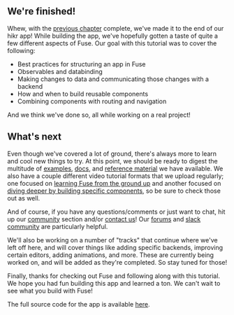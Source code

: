 ## We're finished!

Whew, with the [previous chapter](splash-screen.md) complete, we've made it to the end of our hikr app! While building the app, we've hopefully gotten a taste of quite a few different aspects of Fuse. Our goal with this tutorial was to cover the following:

- Best practices for structuring an app in Fuse
- Observables and databinding
- Making changes to data and communicating those changes with a backend
- How and when to build reusable components
- Combining components with routing and navigation

And we think we've done so, all while working on a real project!

## What's next

Even though we've covered a lot of ground, there's always more to learn and cool new things to try. At this point, we should be ready to digest the multitude of [examples](https://fuse-open.github.io/examples/), [docs](/docs), and [reference material](articles:reference) we have available. We also have a couple different video tutorial formats that we upload regularly; one focused on [learning Fuse from the ground up](https://www.youtube.com/playlist?list=PLdlqWm6b-XALJgM3fGa4q95Yipsgb8Q1o) and another focused on [diving deeper by building specific components](https://www.youtube.com/playlist?list=PLdlqWm6b-XAJX9MZ04oJ43NeP1zVFmC4a), so be sure to check those out as well.

And of course, if you have any questions/comments or just want to chat, hit up our [community](https://www.fusetools.com/community) section and/or [contact us](https://www.fusetools.com/contact)! Our [forums](https://www.fusetools.com/community) and [slack community](https://slackcommunity.fusetools.com/) are particularly helpful.

We'll also be working on a number of "tracks" that continue where we've left off here, and will cover things like adding specific backends, improving certain editors, adding animations, and more. These are currently being worked on, and will be added as they're completed. So stay tuned for those!

Finally, thanks for checking out Fuse and following along with this tutorial. We hope you had fun building this app and learned a ton. We can't wait to see what you build with Fuse!

The full source code for the app is available [here](https://github.com/fusetools/hikr).
